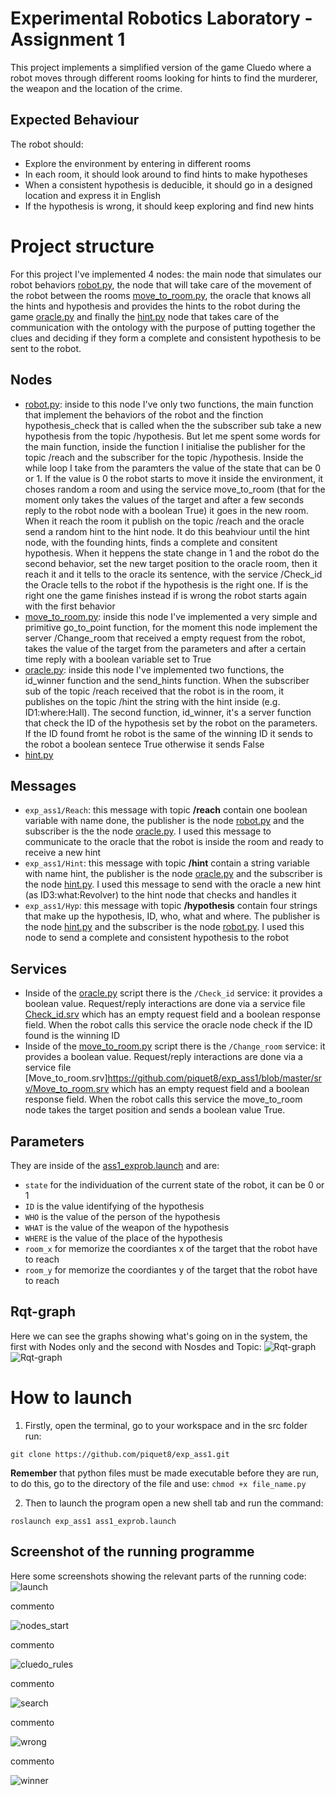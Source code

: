 # Experimental Robotics Laboratory - Assignment 1
This project implements a simplified version of the game Cluedo where a robot moves through different rooms looking for hints to find the murderer, the weapon and the location of the crime. 
## Expected Behaviour
The robot should:
- Explore the environment by entering in different rooms
- In each room, it should look around to find hints to make hypotheses
- When a consistent hypothesis is deducible, it should go in a designed location and express it in English
- If the hypothesis is wrong, it should keep exploring and find new hints
# Project structure
For this project I've implemented 4 nodes: the main node that simulates our robot behaviors [robot.py](https://github.com/piquet8/exp_ass1/blob/master/scripts/robot.py), the node that will take care of the movement of the robot between the rooms [move_to_room.py](https://github.com/piquet8/exp_ass1/blob/master/scripts/move_to_room.py), the oracle that knows all the hints and hypothesis and provides the hints to the robot during the game [oracle.py](https://github.com/piquet8/exp_ass1/blob/master/scripts/oracle.py) and finally the [hint.py](https://github.com/piquet8/exp_ass1/blob/master/scripts/hint.py) node that takes care of the communication with the ontology with the purpose of putting together the clues and deciding if they form a complete and consistent hypothesis to be sent to the robot.
## Nodes
- [robot.py](https://github.com/piquet8/exp_ass1/blob/master/scripts/robot.py): inside to this node I've only two functions, the main function that implement the behaviors of the robot and the finction hypothesis_check that is called when the the subscriber sub take a new hypothesis from the topic /hypothesis. But let me spent some words for the main function, inside the function I initialise the publisher for the topic /reach and the subscriber for the topic /hypothesis. Inside the while loop I take from the paramters the value of the state that can be 0 or 1. If the value is 0 the robot starts to move it inside the environment, it choses random a room and using the service move_to_room (that for the moment only takes the values of the target and after a few seconds reply to the robot node with a boolean True) it goes in the new room. When it reach the room it publish on the topic /reach and the oracle send a random hint to the hint node. It do this beahviour until the hint node, with the founding hints, finds a complete and consitent hypothesis. When it heppens the state change in 1 and the robot do the second behavior, set the new target position to the oracle room, then it reach it and it tells to the oracle its sentence, with the service /Check_id the Oracle tells to the robot if the hypothesis is the right one. If is the right one the game finishes instead if is wrong the robot starts again with the first behavior
- [move_to_room.py](https://github.com/piquet8/exp_ass1/blob/master/scripts/move_to_room.py): inside this node I've implemented a very simple and primitive go_to_point function, for the moment this node implement the server /Change_room that received a empty request from the robot, takes the value of the target from the parameters and after a certain time reply with a boolean variable set to True
- [oracle.py](https://github.com/piquet8/exp_ass1/blob/master/scripts/oracle.py): inside this node I've implemented two functions, the id_winner function and the send_hints function. When the subscriber sub of the topic /reach received that the robot is in the room, it publishes on the topic /hint the string with the hint inside (e.g. ID1:where:Hall). The second function, id_winner, it's a server function that check the ID of the hypothesis set by the robot on the parameters. If the ID found fromt he robot is the same of the winning ID it sends to the robot a boolean sentece True otherwise it sends False
- [hint.py](https://github.com/piquet8/exp_ass1/blob/master/scripts/hint.py)
## Messages
* `exp_ass1/Reach`: this message with topic **/reach** contain one boolean variable with name done, the publisher is the node [robot.py](https://github.com/piquet8/exp_ass1/blob/master/scripts/robot.py) and the subscriber is the the node [oracle.py](https://github.com/piquet8/exp_ass1/blob/master/scripts/oracle.py). I used this message to communicate to the oracle that the robot is inside the room and ready to receive a new hint
* `exp_ass1/Hint`: this message with topic **/hint** contain a string variable with name hint, the publisher is the node [oracle.py](https://github.com/piquet8/exp_ass1/blob/master/scripts/oracle.py) and the subscriber is the node [hint.py](https://github.com/piquet8/exp_ass1/blob/master/scripts/hint.py). I used this message to send with the oracle a new hint (as ID3:what:Revolver) to the hint node that checks and handles it
* `exp_ass1/Hyp`: this message with topic **/hypothesis** contain four strings that make up the hypothesis, ID, who, what and where. The publisher is the node [hint.py](https://github.com/piquet8/exp_ass1/blob/master/scripts/hint.py) and the subscriber is the node [robot.py](https://github.com/piquet8/exp_ass1/blob/master/scripts/robot.py). I used this node to send a complete and consistent hypothesis to the robot
## Services
* Inside of the [oracle.py](https://github.com/piquet8/exp_ass1/blob/master/scripts/oracle.py) script there is the `/Check_id` service: it provides a boolean value. Request/reply interactions are done via a service file [Check_id.srv](https://github.com/piquet8/exp_ass1/blob/master/srv/Check_id.srv) which has an empty request field and  a boolean response field. When the robot calls this service the oracle node check if the ID found is the winning ID
* Inside of the [move_to_room.py](https://github.com/piquet8/exp_ass1/blob/master/scripts/move_to_room.py) script there is the `/Change_room` service: it provides a boolean value. Request/reply interactions are done via a service file [Move_to_room.srv]https://github.com/piquet8/exp_ass1/blob/master/srv/Move_to_room.srv which has an empty request field and a boolean response field. When the robot calls this service the move_to_room node takes the target position and sends a boolean value True.
## Parameters
They are inside of the [ass1_exprob.launch](https://github.com/piquet8/exp_ass1/blob/master/launch/ass1_exprob.launch) and are:
- `state` for the individuation of the current state of the robot, it can be 0 or 1
- `ID` is the value identifying of the hypothesis 
- `WHO` is the value of the person of the hypothesis
- `WHAT` is the value of the weapon of the hypothesis
- `WHERE` is the value of the place of the hypothesis
- `room_x` for memorize the coordiantes x of the target that the robot have to reach
- `room_y` for memorize the coordiantes y of the target that the robot have to reach
## Rqt-graph
Here we can see the graphs showing what's going on in the system, the first with Nodes only and the second with Nosdes and Topic:
![Rqt-graph](https://github.com/piquet8/exp_ass1/blob/master/rqt_graph/rqt_graph_1.png) 
![Rqt-graph](https://github.com/piquet8/exp_ass1/blob/master/rqt_graph/rqt_graph_2.png)
# How to launch
1. Firstly, open the terminal, go to your workspace and in the src folder run:
```
git clone https://github.com/piquet8/exp_ass1.git
```
**Remember** that python files must be made executable before they are run, to do this, go to the directory of the file and use: `chmod +x file_name.py`

2. Then to launch the program open a new shell tab and run the command:
```
roslaunch exp_ass1 ass1_exprob.launch
```
## Screenshot of the running programme
Here some screenshots showing the relevant parts of the running code:
![launch](https://github.com/piquet8/exp_ass1/blob/master/screenshots/1_launch.png) 

commento

![nodes_start](https://github.com/piquet8/exp_ass1/blob/master/screenshots/2_nodes%20start.png) 

commento

![cluedo_rules](https://github.com/piquet8/exp_ass1/blob/master/screenshots/3_cluedo%20rules.png)

commento

![search](https://github.com/piquet8/exp_ass1/blob/master/screenshots/4_search_behavior.png)

commento

![wrong](https://github.com/piquet8/exp_ass1/blob/master/screenshots/5_wrong_hypothesis.png)

commento

![winner](https://github.com/piquet8/exp_ass1/blob/master/screenshots/6_right_hypothesis.png)





